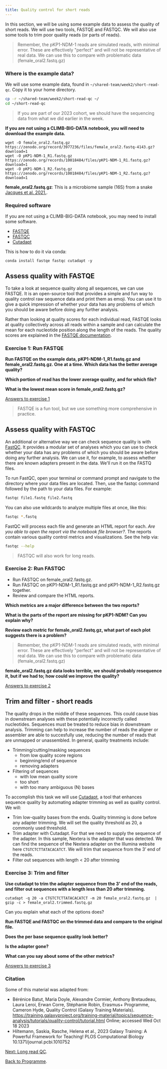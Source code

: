 ```yaml
---
title: Quality control for short reads
---
```


In this section, we will be using some example data to assess the quality of short reads. We will use two tools, FASTQE and FASTQC. We will also use some tools to trim poor quality reads (or parts of reads).

> Remember, the pKP1-NDM-1 reads are simulated reads, with minimal error. These are effectively "perfect" and will not be representative of real data. We can use this to compare with problematic data (female_oral2.fastq.gz)

### Where is the example data? 

We will use some example data, found in `~/shared-team/week2/short-read-qc`. Copy it to your home directory. 

```bash
cp -r ~/shared-team/week2/short-read-qc ~/
cd ~/short-read-qc
```

>If you are part of our 2023 cohort, we should have the sequencing data from what we did earlier in the week.

**If you are not using a CLIMB-BIG-DATA notebook, you will need to download the example data.**
```
wget -O female_oral2.fastq.gz https://zenodo.org/record/3977236/files/female_oral2.fastq-4143.gz?download=1
wget -O pKP1-NDM-1_R1.fastq.gz https://zenodo.org/records/10018484/files/pKP1-NDM-1_R1.fastq.gz?download=1
wget -O pKP1-NDM-1_R2.fastq.gz https://zenodo.org/records/10018484/files/pKP1-NDM-1_R2.fastq.gz?download=1
```

**female_oral2.fastq.gz**: This is a microbiome sample (16S) from a snake [Jacques et al. 2021.](https://qubeshub.org/community/groups/coursesource/publications?id=2727&v=1).

### Required software

If you are not using a CLIMB-BIG-DATA notebook, you may need to install some software. 

* [FASTQE](https://fastqe.com/)
* [FASTQC](https://www.bioinformatics.babraham.ac.uk/projects/fastqc/)
* [Cutadapt](https://cutadapt.readthedocs.io/en/stable/)

This is how to do it via conda: 

```
conda install fastqe fastqc cutadapt -y
```

## Assess quality with FASTQE 

To take a look at sequence quality along all sequences, we can use FASTQE. It is an open-source tool that provides a simple and fun way to quality control raw sequence data and print them as emoji. You can use it to give a quick impression of whether your data has any problems of which you should be aware before doing any further analysis.

Rather than looking at quality scores for each individual read, FASTQE looks at quality collectively across all reads within a sample and can calculate the mean for each nucleotide position along the length of the reads. The quality scores are explained in the [FASTQE documentation](https://github.com/fastqe/fastqe#scale). 

### Exercise 1: Run FASTQE

**Run FASTQE on the example data, pKP1-NDM-1_R1.fastq.gz and female_oral2.fastq.gz. One at a time. Which data has the better average quality?**

**Which portion of read has the lower average quality, and for which file?**

**What is the lowest mean score in female_oral2.fastq.gz?**

[Answers to exercise 1](/seq-data/short-read-qc-answers)

> FASTQE is a fun tool, but we use something more comprehensive in practice.

## Assess quality with FASTQC

An additional or alternative way we can check sequence quality is with [FastQC](https://www.bioinformatics.babraham.ac.uk/projects/fastqc/). It provides a modular set of analyses which you can use to check whether your data has any problems of which you should be aware before doing any further analysis. We can use it, for example, to assess whether there are known adapters present in the data. We'll run it on the FASTQ files.

To run FastQC, open your terminal or command prompt and navigate to the directory where your data files are located. Then, use the fastqc command followed by the path to your data files. For example:

```bash
fastqc file1.fastq file2.fastq
```

You can also use wildcards to analyze multiple files at once, like this:
```bash
fastqc *.fastq
```

FastQC will process each file and generate an HTML report for each. *Are you able to open the report via the notebook file browser?*.  The reports contain various quality control metrics and visualizations. See the help via:

```bash
fastqc --help 
```


> FASTQC will also work for long reads. 

### Exercise 2: Run FASTQC

* Run FASTQC on female_oral2.fastq.gz.
* Run FASTQC on pKP1-NDM-1_R1.fastq.gz and pKP1-NDM-1_R2.fastq.gz together.
* Review and compare the HTML reports.

**Which metrics are a major difference between the two reports?**

**What is the parts of the report are missing for pKP1-NDM? Can you explain why?**

**Review each metric for female_oral2.fastq.gz, what part of each plot suggests there is a problem?**

> Remember, the pKP1-NDM-1 reads are simulated reads, with minimal error. These are effectively "perfect" and will not be representative of real data. We can use this to compare with problematic data (female_oral2.fastq.gz)

**female_oral2.fastq.gz data looks terrible, we should probably resequence it, but if we had to; how could we improve the quality?**

[Answers to exercise 2](/seq-data/short-read-qc-answers)

## Trim and filter - short reads

The quality drops in the middle of these sequences. This could cause bias in downstream analyses with these potentially incorrectly called nucleotides. Sequences must be treated to reduce bias in downstream analysis. Trimming can help to increase the number of reads the aligner or assembler are able to succesfully use, reducing the number of reads that are unmapped or unassembled. In general, quality treatments include:

* Trimming/cutting/masking sequences
    * from low quality score regions
    * beginning/end of sequence
    * removing adapters
* Filtering of sequences
    * with low mean quality score
    * too short
    * with too many ambiguous (N) bases

To accomplish this task we will use [Cutadapt](https://journal.embnet.org/index.php/embnetjournal/article/view/200), a tool that enhances sequence quality by automating adapter trimming as well as quality control. We will:

* Trim low-quality bases from the ends. Quality trimming is done before any adapter trimming. We will set the quality threshold as 20, a commonly used threshold.
* Trim adapter with Cutadapt. For that we need to supply the sequence of the adapter. In this sample, Nextera is the adapter that was detected. We can find the sequence of the Nextera adapter on the Illumina website here `CTGTCTCTTATACACATCT`. We will trim that sequence from the 3’ end of the reads.
* Filter out sequences with length < 20 after trimming

### Exercise 3: Trim and filter

**Use cutadapt to trim the adapter sequence from the 3' end of the reads, and filter out sequences with a length less than 20 after trimming.**

```
cutadapt -q 20 -a CTGTCTCTTATACACATCT -m 20 female_oral2.fastq.gz  | gzip -c > female_oral2.trimmed.fastq.gz
```

Can you explain what each of the options does?

**Run FASTQE and FASTQC on the trimmed data and compare to the original file.**

**Does the per base sequence quality look better?**

**Is the adapter gone?**

**What can you say about some of the other metrics?**

[Answers to exercise 3](/seq-data/short-read-qc-answers2)


### Citation

Some of this material was adapted from:

* Bérénice Batut, Maria Doyle, Alexandre Cormier, Anthony Bretaudeau, Laura Leroi, Erwan Corre, Stéphanie Robin, Erasmus+ Programme, Cameron Hyde, Quality Control (Galaxy Training Materials). https://training.galaxyproject.org/training-material/topics/sequence-analysis/tutorials/quality-control/tutorial.html Online; accessed Wed Oct 18 2023
* Hiltemann, Saskia, Rasche, Helena et al., 2023 Galaxy Training: A Powerful Framework for Teaching! PLOS Computational Biology 10.1371/journal.pcbi.1010752


[Next: Long read QC]({{site.baseurl}}/modules/sequencing/long-read-qc/).

[Back to Programme]({{site.baseurl}}/modules/sequencing/week-2-programme/).

